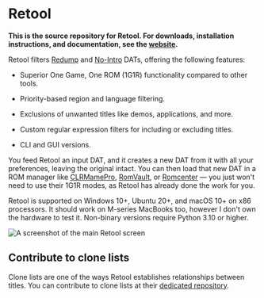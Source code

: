 # Retool

**This is the source repository for Retool. For downloads, installation instructions, and
documentation, see the [website](https://unexpectedpanda.github.io/retool/).**

Retool filters [Redump](http://redump.org/) and [No-Intro](https://www.no-intro.org/)
DATs, offering the following features:

* Superior One Game, One ROM (1G1R) functionality compared to other tools.

* Priority-based region and language filtering.

* Exclusions of unwanted titles like demos, applications, and more.

* Custom regular expression filters for including or excluding titles.

* CLI and GUI versions.

You feed Retool an input DAT, and it creates a new DAT from it with all your preferences,
leaving the original intact. You can then load that new DAT in a ROM manager
like [CLRMamePro](https://mamedev.emulab.it/clrmamepro/), [RomVault](https://www.romvault.com/),
or [Romcenter](https://www.romcenter.com/) &mdash; you just won't need to use their
1G1R modes, as Retool has already done the work for you.

Retool is supported on Windows 10+, Ubuntu 20+, and macOS 10+ on x86 processors. It should
work on M-series MacBooks too, however I don't own the hardware to test it. Non-binary
versions require Python 3.10 or higher.

![A screenshot of the main Retool screen](https://unexpectedpanda.github.io/retool/images/main-app.png)

## Contribute to clone lists

Clone lists are one of the ways Retool establishes relationships between titles. You can
contribute to clone lists at their [dedicated repository](https://github.com/unexpectedpanda/retool-clonelists-metadata).
